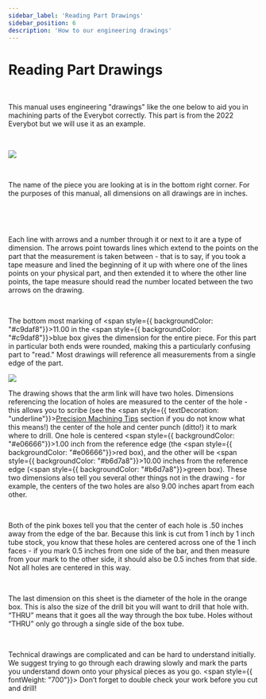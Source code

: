 ```yaml
---
sidebar_label: 'Reading Part Drawings'
sidebar_position: 6
description: 'How to our engineering drawings'
---
```


# Reading Part Drawings 

<p><br /> </p>

This manual uses engineering &quot;drawings&quot; like the one below to aid you in machining parts of the Everybot correctly. This part is from the 2022 Everybot but we will use it as an example.

<p><br /> </p>

<div style={{ textAlign: 'center'}}><div style={{overflow: 'hidden', display: 'inline-block', margin: '0.00px 0.00px'}}><span style={{overflow: 'hidden', display: 'inline-block', margin: '0.00px 0.00px', border: '0.00px solid #000000', transform: 'rotate(0.00rad) translateZ(0px)',  width: '587.50px', height: '450.63px'}}><img src={require("/static/media/before-you-get-started/before/image_6.png").default} style={{ width: '1198.04px', height: '674.35px', marginLeft: '-305.27px', marginTop: '-132.57px', transform: 'rotate(0.00rad) translateZ(0px)', maxWidth: "none"}}></img></span></div></div>

<p><br /> </p>

The name of the piece you are looking at is in the bottom right corner. For the purposes of this manual, all dimensions on all drawings are in inches. 

<p><br /> </p>

<div style={{pageBreakAfter: 'always'}}></div>

<p><br /> </p>

Each line with arrows and a number through it or next to it are a type of dimension. The arrows point towards lines which extend to the points on the part that the measurement is taken between - that is to say, if you took a tape measure and lined the beginning of it up with where one of the lines points on your physical part, and then extended it to where the other line points, the tape measure should read the number located between the two arrows on the drawing. 

<p><br /> </p>

The bottom most marking of <span style={{ backgroundColor: "#c9daf8"}}>11.00</span>&nbsp;in the <span style={{ backgroundColor: "#c9daf8"}}>blue box</span>&nbsp;gives&nbsp;the dimension for the entire piece. For this part in particular both ends were rounded, making this a particularly confusing part to &quot;read.&quot; Most drawings will reference all measurements from a single edge of the part.



<div style={{overflow: 'hidden', float: 'right', display: 'inline-block', margin: '0.00px 0.00px'}}><span style={{float: 'right', overflow: 'hidden', display: 'inline-block', margin: '0.00px 0.00px', border: '0.00px solid #000000', transform: 'rotate(0.00rad) translateZ(0px)',  width: '392.96px', height: '242.90px'}}><img src={require("/static/media/before-you-get-started/before/image_7.jpg").default} style={{ width: '576.60px', height: '445.21px', marginLeft: '-95.03px', marginTop: '-56.93px', transform: 'rotate(0.00rad) translateZ(0px)', maxWidth: "none"}}></img></span></div>



The drawing shows that the arm link will have two holes. Dimensions referencing the location of holes are measured to the center of the hole - this allows you to scribe (see the <span style={{ textDecoration: "underline"}}><a class="c20" href="#h.2thgfedhynth">Precision Machining Tips</a></span>&nbsp;section if you do not know what this means!) the center of the hole and center punch (ditto!) it to mark where to drill. One hole is centered <span style={{ backgroundColor: "#e06666"}}>1.00 inch</span>&nbsp;from the reference edge (the <span style={{ backgroundColor: "#e06666"}}>red box</span>), and the other will be <span style={{ backgroundColor: "#b6d7a8"}}>10.00 inches</span>&nbsp;from the reference edge (<span style={{ backgroundColor: "#b6d7a8"}}>green box</span>). These two dimensions also tell you several other things not in the drawing - for example, the centers of the two holes are also 9.00 inches apart from each other.

<p><br /> </p>

Both of the pink boxes tell you that the center of each hole is .50 inches away from the edge of the bar. Because this link is cut from 1 inch by 1 inch tube stock, you know that these holes are centered across one of the 1 inch faces - if you mark 0.5 inches from one side of the bar, and then measure from your mark to the other side, it should also be 0.5 inches from that side. Not all holes are centered in this way.

<p><br /> </p>

The last dimension on this sheet is the diameter of the hole in the orange box. This is also the size of the drill bit you will want to drill that hole with. &ldquo;THRU&rdquo; means that it goes all the way through the box tube. Holes without &ldquo;THRU&rdquo; only go through a single side of the box tube.

<p><br /> </p>

Technical drawings are complicated and can be hard to understand initially. We suggest trying to go through each drawing slowly and mark the parts you understand down onto your physical pieces as you go. <span style={{ fontWeight: "700"}}> Don’t forget to double check your work before you cut and drill!</span>